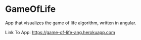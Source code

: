 # GameOfLife

App that visualizes the game of life algorithm, written in angular.

Link To App: https://game-of-life-ang.herokuapp.com
